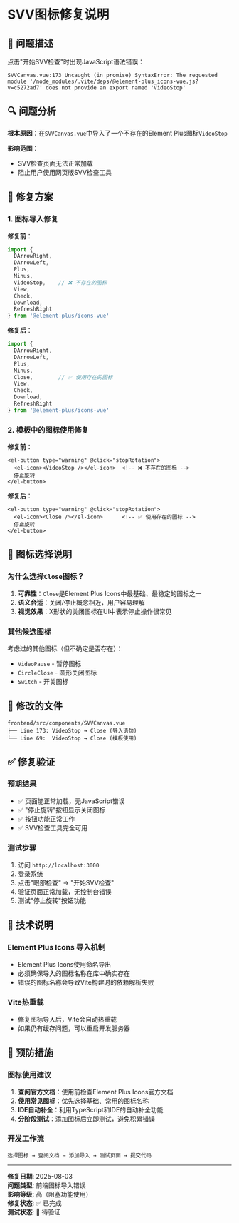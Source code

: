 # SVV图标修复说明

## 🐛 问题描述

点击"开始SVV检查"时出现JavaScript语法错误：

```
SVVCanvas.vue:173 Uncaught (in promise) SyntaxError: The requested module '/node_modules/.vite/deps/@element-plus_icons-vue.js?v=c5272ad7' does not provide an export named 'VideoStop'
```

## 🔍 问题分析

**根本原因**：在`SVVCanvas.vue`中导入了一个不存在的Element Plus图标`VideoStop`

**影响范围**：
- SVV检查页面无法正常加载
- 阻止用户使用网页版SVV检查工具

## 🔧 修复方案

### 1. 图标导入修复

**修复前**：
```javascript
import { 
  DArrowRight, 
  DArrowLeft, 
  Plus, 
  Minus, 
  VideoStop,    // ❌ 不存在的图标
  View, 
  Check, 
  Download, 
  RefreshRight 
} from '@element-plus/icons-vue'
```

**修复后**：
```javascript
import { 
  DArrowRight, 
  DArrowLeft, 
  Plus, 
  Minus, 
  Close,        // ✅ 使用存在的图标
  View, 
  Check, 
  Download, 
  RefreshRight 
} from '@element-plus/icons-vue'
```

### 2. 模板中的图标使用修复

**修复前**：
```vue
<el-button type="warning" @click="stopRotation">
  <el-icon><VideoStop /></el-icon>  <!-- ❌ 不存在的图标 -->
  停止旋转
</el-button>
```

**修复后**：
```vue
<el-button type="warning" @click="stopRotation">
  <el-icon><Close /></el-icon>      <!-- ✅ 使用存在的图标 -->
  停止旋转
</el-button>
```

## 🎯 图标选择说明

### 为什么选择`Close`图标？

1. **可靠性**：`Close`是Element Plus Icons中最基础、最稳定的图标之一
2. **语义合适**：关闭/停止概念相近，用户容易理解
3. **视觉效果**：X形状的关闭图标在UI中表示停止操作很常见

### 其他候选图标

考虑过的其他图标（但不确定是否存在）：
- `VideoPause` - 暂停图标
- `CircleClose` - 圆形关闭图标
- `Switch` - 开关图标

## 📁 修改的文件

```
frontend/src/components/SVVCanvas.vue
├── Line 173: VideoStop → Close (导入语句)
└── Line 69:  VideoStop → Close (模板使用)
```

## ✅ 修复验证

### 预期结果
- ✅ 页面能正常加载，无JavaScript错误
- ✅ "停止旋转"按钮显示关闭图标
- ✅ 按钮功能正常工作
- ✅ SVV检查工具完全可用

### 测试步骤
1. 访问 `http://localhost:3000`
2. 登录系统
3. 点击"眼部检查" → "开始SVV检查"
4. 验证页面正常加载，无控制台错误
5. 测试"停止旋转"按钮功能

## 📝 技术说明

### Element Plus Icons 导入机制
- Element Plus Icons使用命名导出
- 必须确保导入的图标名称在库中确实存在
- 错误的图标名称会导致Vite构建时的依赖解析失败

### Vite热重载
- 修复图标导入后，Vite会自动热重载
- 如果仍有缓存问题，可以重启开发服务器

## 🔮 预防措施

### 图标使用建议
1. **查阅官方文档**：使用前检查Element Plus Icons官方文档
2. **使用常见图标**：优先选择基础、常用的图标名称
3. **IDE自动补全**：利用TypeScript和IDE的自动补全功能
4. **分阶段测试**：添加图标后立即测试，避免积累错误

### 开发工作流
```
选择图标 → 查阅文档 → 添加导入 → 测试页面 → 提交代码
```

---

**修复日期**: 2025-08-03  
**问题类型**: 前端图标导入错误  
**影响等级**: 高（阻塞功能使用）  
**修复状态**: ✅ 已完成  
**测试状态**: 🔄 待验证